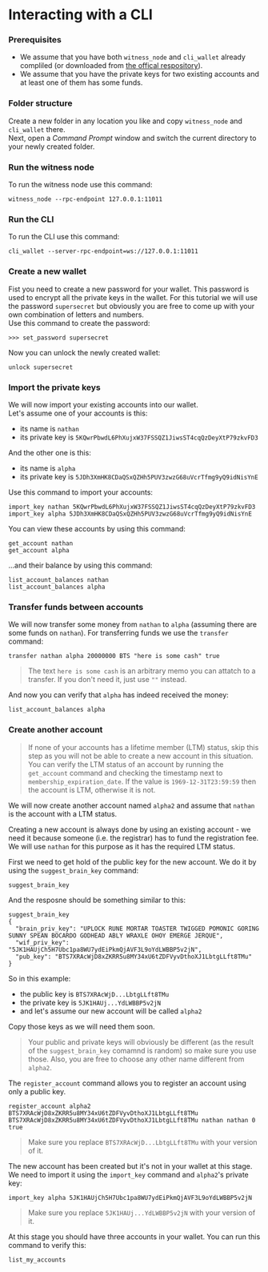 # Interacting with a CLI
### Prerequisites
* We assume that you have both `witness_node` and `cli_wallet` already compliled (or downloaded from [the offical respository](https://github.com/bitshares/bitshares-2/releases/latest)).  
* We assume that you have the private keys for two existing accounts and at least one of them has some funds.

### Folder structure
Create a new folder in any location you like and copy `witness_node` and `cli_wallet` there.  
Next, open a *Command Prompt* window and switch the current directory to your newly created folder.

### Run the witness node
To run the witness node use this command:
```
witness_node --rpc-endpoint 127.0.0.1:11011
```

### Run the CLI
To run the CLI use this command:
```
cli_wallet --server-rpc-endpoint=ws://127.0.0.1:11011
```

### Create a new wallet
Fist you need to create a new password for your wallet. This password is used to encrypt all the private keys in the wallet. For this tutorial we will use the password `supersecret` but obviously you are free to come up with your own combination of letters and numbers.   
Use this command to create the password:
```
>>> set_password supersecret
```
Now you can unlock the newly created wallet:
```
unlock supersecret
```

### Import the private keys
We will now import your existing accounts into our wallet.  
Let's assume one of your accounts is this:
* its name is `nathan`
* its private key is `5KQwrPbwdL6PhXujxW37FSSQZ1JiwsST4cqQzDeyXtP79zkvFD3`

And the other one is this:
* its name is `alpha`
* its private key is `5JDh3XmHK8CDaQSxQZHh5PUV3zwzG68uVcrTfmg9yQ9idNisYnE`



Use this command to import your accounts:
```
import_key nathan 5KQwrPbwdL6PhXujxW37FSSQZ1JiwsST4cqQzDeyXtP79zkvFD3
import_key alpha 5JDh3XmHK8CDaQSxQZHh5PUV3zwzG68uVcrTfmg9yQ9idNisYnE
```
You can view these accounts by using this command:
```
get_account nathan
get_account alpha
```
...and their balance by using this command:
```
list_account_balances nathan
list_account_balances alpha
```

### Transfer funds between accounts
We will now transfer some money from `nathan` to `alpha` (assuming there are some funds on `nathan`).
For transferring funds we use the `transfer` command:
```
transfer nathan alpha 20000000 BTS "here is some cash" true
```
> The text `here is some cash` is an arbitrary memo you can attatch to a transfer. If you don't need it, just use `""` instead. 

And now you can verify that `alpha` has indeed received the money:
```
list_account_balances alpha
```

### Create another account

> If none of your accounts has a lifetime member (LTM) status, skip this step as you will not be able to create a new account in this situation. You can verify the LTM status of an account by running the `get_account` command and checking the timestamp next to `membership_expiration_date`. If the value is `1969-12-31T23:59:59` then the account is LTM, otherwise it is not.

We will now create another account named `alpha2` and assume that `nathan` is the account with a LTM status.

Creating a new account is always done by using an existing account - we need it because someone (i.e. the registrar) has to fund the registration fee. We will use `nathan` for this purpose as it has the required LTM status.

First we need to get hold of the public key for the new account. We do it by using the `suggest_brain_key` command:
```
suggest_brain_key
```
And the resposne should be something similar to this:
```
suggest_brain_key
{
  "brain_priv_key": "UPLOCK RUNE MORTAR TOASTER TWIGGED POMONIC GORING SUNNY SPEAN BOCARDO GODHEAD ABLY WRAXLE OHOY EMERGE JERQUE",
  "wif_priv_key": "5JK1HAUjCh5H7Ubc1pa8WU7ydEiPkmQjAVF3L9oYdLWBBP5v2jN",
  "pub_key": "BTS7XRAcWjD8xZKRR5u8MY34xU6tZDFVyvDthoXJ1LbtgLLft8TMu"
}
```
So in this example:
* the public key is `BTS7XRAcWjD...LbtgLLft8TMu`
* the private key is `5JK1HAUj...YdLWBBP5v2jN`
* and let's assume our new account will be called `alpha2`

Copy those keys as we will need them soon.

> Your public and private keys will obviously be different (as the result of the `suggest_brain_key` comamnd is random) so make sure you use those. Also, you are free to choose any other name different from `alpha2`.

The `register_account` command allows you to register an account using only a public key.
```
register_account alpha2 BTS7XRAcWjD8xZKRR5u8MY34xU6tZDFVyvDthoXJ1LbtgLLft8TMu BTS7XRAcWjD8xZKRR5u8MY34xU6tZDFVyvDthoXJ1LbtgLLft8TMu nathan nathan 0 true
```
> Make sure you replace `BTS7XRAcWjD...LbtgLLft8TMu` with your version of it.

The new account has been created but it's not in your wallet at this stage. We need to import it using the `import_key` command and `alpha2`'s private key:
```
import_key alpha 5JK1HAUjCh5H7Ubc1pa8WU7ydEiPkmQjAVF3L9oYdLWBBP5v2jN
```
> Make sure you replace `5JK1HAUj...YdLWBBP5v2jN` with your version of it.

At this stage you should have three accounts in your wallet. You can run this command to verify this:
```
list_my_accounts
```

